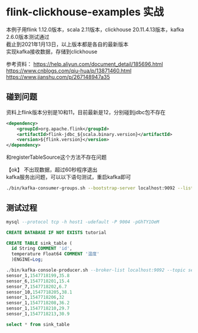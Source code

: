 # flink-clickhouse-examples 实战

本例子用flink 1.12.0版本，scala 2.11版本，clickhouse 20.11.4.13版本，kafka 2.6.0版本测试通过  
截止到2021年1月13日，以上版本都是各自的最新版本  
实现kafka接收数据，存储到clickhouse   
  
参考资料：
https://help.aliyun.com/document_detail/185696.html  
https://www.cnblogs.com/qiu-hua/p/13871460.html  
https://www.jianshu.com/p/267148947a35  

## 碰到问题

资料上flink版本分别是10和11，目前最新是12，分别碰到jdbc包不存在  
```xml
<dependency>
    <groupId>org.apache.flink</groupId>
    <artifactId>flink-jdbc_${scala.binary.version}</artifactId>
    <version>${flink.version}</version>
</dependency>
```
和registerTableSource这个方法不存在问题  

【ok】 不出现数据，超过60秒程序退出  
kafka服务出问题，可以以下语句测试，重启kafka即可  
```bash
./bin/kafka-consumer-groups.sh --bootstrap-server localhost:9092 --list
```

## 测试过程

```sql
mysql --protocol tcp -h host1 -udefault -P 9004 -pGhTY1OeM

CREATE DATABASE IF NOT EXISTS tutorial

CREATE TABLE sink_table (
  id String COMMENT 'id',
  temperature Float64 COMMENT '温度'
  )ENGINE=Log;

./bin/kafka-console-producer.sh --broker-list localhost:9092 --topic sensor
sensor_1,1547718199,35.8
sensor_6,1547718201,15.4
sensor_7,1547718202,6.7
sensor_10,1547718205,38.1
sensor_1,1547718206,32
sensor_1,1547718208,36.2
sensor_1,1547718210,29.7
sensor_1,1547718213,30.9

select * from sink_table
```
  

